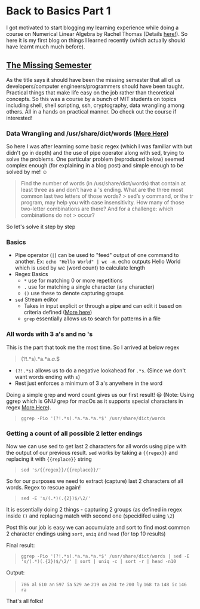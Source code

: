 # Back to Basics Part 1

I got motivated to start blogging my learning experience while doing a course on Numerical Linear Algebra by Rachel Thomas (Details [here!](https://nbviewer.jupyter.org/github/fastai/numerical-linear-algebra/blob/master/nbs/0.%20Course%20Logistics.ipynb#Writing-Assignment)). So here it is my first blog on things I learned recently (which actually should have learnt much much before).

## [The Missing Semester](https://missing.csail.mit.edu/)

As the title says it should have been the missing semester that all of us developers/computer engineers/programmers should have been taught. Practical things that make life easy on the job rather than theoretical concepts. So this was a course by a bunch of MIT students on topics including shell, shell scripting, ssh, cryptography, data wrangling among others. All in a hands on practical manner. Do check out the course if interested! 

### Data Wrangling and /usr/share/dict/words ([More Here](https://en.wikipedia.org/wiki/Words_(Unix)))

So here I was after learning some basic regex (which I was familiar with but didn't go in depth) and the use of pipe operator along with sed, trying to solve the problems. One particular problem (reproduced below) seemed complex enough (for explaining in a blog post) and simple enough to be solved by me! :relaxed:


> Find the number of words (in /usr/share/dict/words) that contain at least three as and don’t have a 's ending. What are the three most common last two letters of those words? > sed’s y command, or the tr program, may help you with case insensitivity. How many of those two-letter combinations are there? And for a challenge: which combinations do not > occur?

So let's solve it step by step

### Basics

- Pipe operator (`|`) can be used to "feed" output of one command to another. Ex: `echo "Hello World" | wc -m`. echo outputs Hello World which is used by wc (word count) to calculate length
- Regex Basics
  - `*` use for matching 0 or more repetitions
  - `.` use for matching a single character (any character)
  - `()` use these to denote capturing groups
- `sed` Stream editor
  - Takes in input explicit or through a pipe and can edit it based on criteria defined ([More here](https://tldr.ostera.io/sed))
  - `grep` essentially allows us to search for patterns in a file
  
### All words with 3 a's and no 's
  
  This is the part that took me the most time. So I arrived at below regex
  
  > (?!.*s).*a.*a.*a.*$
  
  - `(?!.*s)` allows us to do a negative lookahead for `.*s`. (Since we don't want words ending with `s`)
  - Rest just enforces a minimum of 3 a's anywhere in the word
  
  Doing a simple grep and word count gives us our first result! :smiley: (Note: Using ggrep which is GNU grep for macOs as it supports special characters in regex [More Here](https://stackoverflow.com/questions/9197814/regex-lookahead-for-not-followed-by-in-grep/9198987#9198987)).
  
  > `ggrep -Pio '(?!.*s).*a.*a.*a.*$' /usr/share/dict/words`
  
### Getting a count of all possible 2 letter endings

Now we can use sed to get last 2 characters for all words using pipe with the output of our previous result. `sed` works by taking a `{{regex}}` and replacing it with `{{replace}}` string

> `sed 's/{{regex}}/{{replace}}/'`

So for our purposes we need to extract (capture) last 2 characters of all words. Regex to rescue again!

> `sed -E 's/(.*)(.{2})$/\2/'`

It is essentially doing 2 things - capturing 2 groups (as defined in regex inside `()` and replacing match with second one (specidifed using `\2`)

Post this our job is easy we can accumulate and sort to find most common 2 character endings using `sort`, `uniq` and `head` (for top 10 results)

Final result:

> `ggrep -Pio '(?!.*s).*a.*a.*a.*$' /usr/share/dict/words | sed -E 's/(.*)(.{2})$/\2/' | sort | uniq -c | sort -r | head -n10`

Output:

 > `786 al`
 > `610 an`
 > `597 ia`
 > `529 ae`
 > `219 on`
 > `204 te`
 > `200 ly`
 > `168 ta`
 > `148 ic`
 > `146 ra`


That's all folks!
